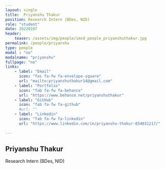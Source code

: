 ```yaml
---
layout: single
title:  Priyanshu Thakur
position: Research Intern (BDes, NID)
role: "student"
date: 20220107
header:
    teaser: /assets/img/people/imxd_people_priyanshuthakur.jpg
permalink: /people/priyanshu
type: people
modal : "no"
modalname: "priyanshu"
fullpage: "no"
links:
    - label: "Email"
      icon: "fas fa-fw fa-envelope-square"
      url: "mailto:priyanshuthakur14@gmail.com"
    - label: "Portfolio"
      icon: "fab fa-fw fa-behance"
      url: "https://www.behance.net/priyanshuthakur"
    - label: "GitHub"
      icon: "fab fa-fw fa-github"
      #url: ""
    - label: "Linkedin"
      icon: "fab fa-fw fa-linkedin"
      url: "https://www.linkedin.com/in/priyanshu-thakur-854031217/"
      
---
```


## Priyanshu Thakur
Research Intern (BDes, NID)

